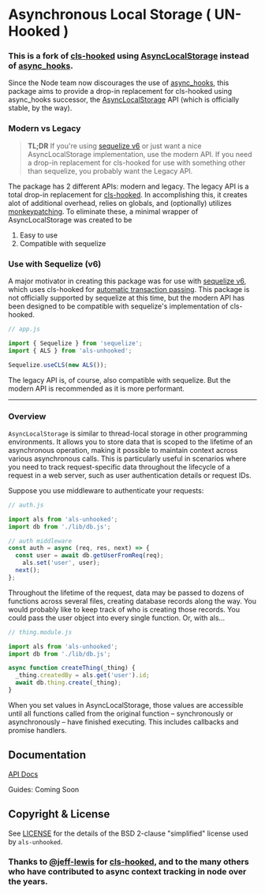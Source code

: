 
# Asynchronous Local Storage ( UN-Hooked )

### This is a fork of [cls-hooked](cls) using [AsyncLocalStorage](AsyncLocalStorage) instead of [async_hooks](ah).

Since the Node team now discourages the use of [async_hooks](ah),
this package aims to provide a drop-in replacement for cls-hooked using async_hooks successor,
the [AsyncLocalStorage](AsyncLocalStorage) API (which is officially stable, by the way).

### Modern vs Legacy
> **TL;DR** If you're using [sequelize v6](v6) or just want a nice AsyncLocalStorage implementation,
> use the modern API. If you need a drop-in replacement for cls-hooked for use with something
> other than sequelize, you probably want the Legacy API.

The package has 2 different APIs: modern and legacy. The legacy API is a total drop-in replacement
for [cls-hooked](cls-hooked). In accomplishing this, it creates alot of additional overhead,
relies on globals, and (optionally) utilizes [monkeypatching](emitter-listener). To eliminate these,
a minimal wrapper of AsyncLocalStorage was created to be
  1. Easy to use
  2. Compatible with sequelize

### Use with Sequelize (v6)
A major motivator in creating this package was for use with [sequelize v6](v6),
which uses cls-hooked for [automatic transaction passing](autotxn).
This package is not officially supported by sequelize at this time, but the modern API
has been designed to be compatible with sequelize's implementation of cls-hooked.
```javascript
// app.js

import { Sequelize } from 'sequelize';
import { ALS } from 'als-unhooked';

Sequelize.useCLS(new ALS());
```

The legacy API is, of course, also compatible with sequelize. But the modern API is
recommended as it is more performant.

---
### Overview

`AsyncLocalStorage` is similar to thread-local storage in other programming environments. It allows you to store data that is scoped to the lifetime of an asynchronous operation, making it possible to maintain context across various asynchronous calls. This is particularly useful in scenarios where you need to track request-specific data throughout the lifecycle of a request in a web server, such as user authentication details or request IDs.

Suppose you use middleware to authenticate your requests:

```javascript
// auth.js

import als from 'als-unhooked';
import db from './lib/db.js';

// auth middleware
const auth = async (req, res, next) => {
  const user = await db.getUserFromReq(req);
	als.set('user', user);
  next();
};
```

Throughout the lifetime of the request, data may be passed to dozens of
functions across several files, creating database records along the way.
You would probably like to keep track of who is creating those records. You
could pass the user object into every single function. Or, with als...

```javascript
// thing.module.js

import als from 'als-unhooked';
import db from './lib/db.js';

async function createThing(_thing) {
  _thing.createdBy = als.get('user').id;
  await db.thing.create(_thing);
}
```

When you set values in AsyncLocalStorage, those values are accessible
until all functions called from the original function – synchronously or
asynchronously – have finished executing. This includes callbacks and
promise handlers.

## Documentation

[API Docs](https://zxanderh.github.io/als-unhooked/)

Guides: Coming Soon

## Copyright & License

See [LICENSE](https://github.com/zxanderh/als-unhooked/blob/main/LICENSE)
for the details of the BSD 2-clause "simplified" license used by `als-unhooked`.

### Thanks to [@jeff-lewis](https://github.com/jeff-lewis) for [cls-hooked](cls), and to the many others who have contributed to async context tracking in node over the years.

[v6]:                https://github.com/sequelize/sequelize/tree/v6
[AsyncLocalStorage]: https://nodejs.org/api/async_context.html#class-asynclocalstorage
[ah]:                https://github.com/nodejs/node/blob/master/doc/api/async_hooks.md
[autotxn]:           https://sequelize.org/docs/v6/other-topics/transactions/#automatically-pass-transactions-to-all-queries
[cls]:               https://github.com/jeff-lewis/cls-hooked
[emitter-listener]:  https://github.com/othiym23/emitter-listener
